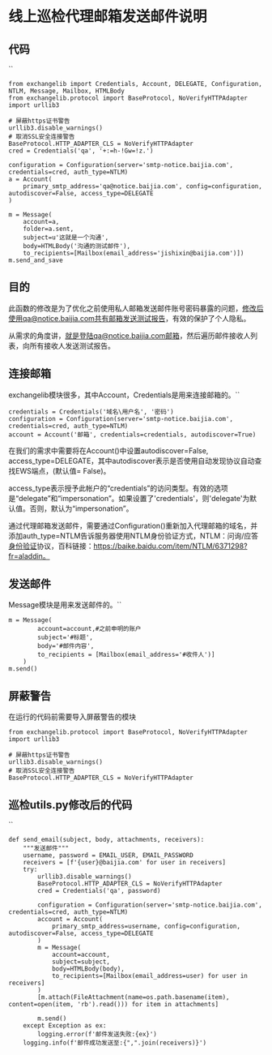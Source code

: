 # 线上巡检代理邮箱发送邮件说明

## 代码

``

```
from exchangelib import Credentials, Account, DELEGATE, Configuration, NTLM, Message, Mailbox, HTMLBody
from exchangelib.protocol import BaseProtocol, NoVerifyHTTPAdapter
import urllib3

# 屏蔽https证书警告
urllib3.disable_warnings() 
# 取消SSL安全连接警告
BaseProtocol.HTTP_ADAPTER_CLS = NoVerifyHTTPAdapter
cred = Credentials('qa', '+:=h-!Gw=!z.')

configuration = Configuration(server='smtp-notice.baijia.com', credentials=cred, auth_type=NTLM)
a = Account(
	primary_smtp_address='qa@notice.baijia.com', config=configuration, autodiscover=False, access_type=DELEGATE
)

m = Message(
	account=a,
	folder=a.sent,
	subject=u'这就是一个沟通',
	body=HTMLBody('沟通的测试邮件'),
	to_recipients=[Mailbox(email_address='jishixin@baijia.com')])
m.send_and_save
```

## 目的

此函数的修改是为了优化之前使用私人邮箱发送邮件账号密码暴露的问题，修改后使用qa@notice.baijia.com共有邮箱发送测试报告，有效的保护了个人隐私。

从需求的角度讲，就是登陆qa@notice.baijia.com邮箱，然后遍历邮件接收人列表，向所有接收人发送测试报告。

## 连接邮箱

exchangelib模块很多，其中Account，Credentials是用来连接邮箱的。``

```text
credentials = Credentials('域名\用户名', '密码')
configuration = Configuration(server='smtp-notice.baijia.com', credentials=cred, auth_type=NTLM)
account = Account('邮箱', credentials=credentials, autodiscover=True)
```

在我们的需求中需要将在Account()中设置autodiscover=False, access_type=DELEGATE，其中autodiscover表示是否使用自动发现协议自动查找EWS端点，(默认值= False)。

access_type表示授予此帐户的“credentials”的访问类型。有效的选项是“delegate”和“impersonation”。如果设置了'credentials'，则'delegate'为默认值。否则，默认为“impersonation”。

通过代理邮箱发送邮件，需要通过Configuration()重新加入代理邮箱的域名，并添加auth_type=NTLM告诉服务器使用NTLM身份验证方式，NTLM：问询/应答[身份验证](https://baike.baidu.com/item/身份验证/2193233)协议，百科链接：https://baike.baidu.com/item/NTLM/6371298?fr=aladdin。

## 发送邮件

Message模块是用来发送邮件的。``

```text
m = Message(
        account=account,#之前申明的账户
        subject='#标题',
        body='#邮件内容',
        to_recipients = [Mailbox(email_address='#收件人')]
    )
m.send()
```

## 屏蔽警告

在运行的代码前需要导入屏蔽警告的模块

````
from exchangelib.protocol import BaseProtocol, NoVerifyHTTPAdapter
import urllib3

# 屏蔽https证书警告
urllib3.disable_warnings() 
# 取消SSL安全连接警告
BaseProtocol.HTTP_ADAPTER_CLS = NoVerifyHTTPAdapter
````

## 巡检utils.py修改后的代码

``

```
def send_email(subject, body, attachments, receivers):
    """发送邮件"""
    username, password = EMAIL_USER, EMAIL_PASSWORD
    receivers = [f'{user}@baijia.com' for user in receivers]
    try:
        urllib3.disable_warnings()
        BaseProtocol.HTTP_ADAPTER_CLS = NoVerifyHTTPAdapter
        cred = Credentials('qa', password)

        configuration = Configuration(server='smtp-notice.baijia.com', credentials=cred, auth_type=NTLM)
        account = Account(
            primary_smtp_address=username, config=configuration, autodiscover=False, access_type=DELEGATE
        )
        m = Message(
            account=account,
            subject=subject,
            body=HTMLBody(body),
            to_recipients=[Mailbox(email_address=user) for user in receivers]
        )
        [m.attach(FileAttachment(name=os.path.basename(item), content=open(item, 'rb').read())) for item in attachments]

        m.send()
    except Exception as ex:
        logging.error(f'邮件发送失败:{ex}')
    logging.info(f'邮件成功发送至:{",".join(receivers)}')
```